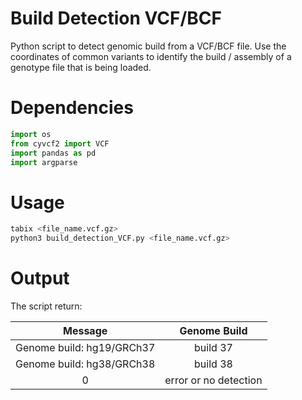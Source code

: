 # Build Detection VCF/BCF

Python script to detect genomic build from a VCF/BCF file. 
Use the coordinates of common variants to identify the build / assembly of a genotype file that is being loaded.

# Dependencies 
```python
import os 
from cyvcf2 import VCF
import pandas as pd
import argparse
```

# Usage

```python
tabix <file_name.vcf.gz>
python3 build_detection_VCF.py <file_name.vcf.gz>
```

# Output

The script return:

|Message|Genome Build|
|:-:|:-:|
|Genome build: hg19/GRCh37|build 37|
|Genome build: hg38/GRCh38|build 38|
|0|error or no detection|

